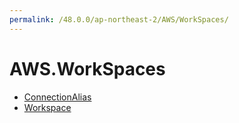 ```yaml
---
permalink: /48.0.0/ap-northeast-2/AWS/WorkSpaces/
---
```


# AWS.WorkSpaces



* [ConnectionAlias](ConnectionAlias.md)
* [Workspace](Workspace.md)
